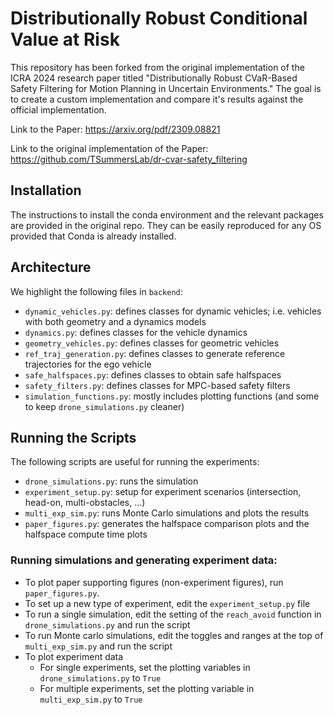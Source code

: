 # Distributionally Robust Conditional Value at Risk 

This repository has been forked from the original implementation of the ICRA 2024 research paper titled "Distributionally Robust CVaR-Based Safety Filtering for Motion Planning in Uncertain Environments." The goal is to create a custom implementation and compare it's results against the official implementation. 

Link to the Paper: https://arxiv.org/pdf/2309.08821

Link to the original implementation of the Paper: https://github.com/TSummersLab/dr-cvar-safety_filtering

## Installation

The instructions to install the conda environment and the relevant packages are provided in the original repo. They can be easily reproduced for any OS provided that Conda is already installed.  

## Architecture
We highlight the following files in `backend`:
- `dynamic_vehicles.py`: defines classes for dynamic vehicles; i.e. vehicles with both geometry and a dynamics models
- `dynamics.py`: defines classes for the vehicle dynamics
- `geometry_vehicles.py`: defines classes for geometric vehicles
- `ref_traj_generation.py`: defines classes to generate reference trajectories for the ego vehicle
- `safe_halfspaces.py`: defines classes to obtain safe halfspaces
- `safety_filters.py`: defines classes for MPC-based safety filters
- `simulation_functions.py`: mostly includes plotting functions (and some to keep `drone_simulations.py` cleaner)

## Running the Scripts
The following scripts are useful for running the experiments:
- `drone_simulations.py`: runs the simulation
- `experiment_setup.py`: setup for experiment scenarios (intersection, head-on, multi-obstacles, ...)
- `multi_exp_sim.py`: runs Monte Carlo simulations and plots the results
- `paper_figures.py`: generates the halfspace comparison plots and the halfspace compute time plots


### Running simulations and generating experiment data:
- To plot paper supporting figures (non-experiment figures), run `paper_figures.py`.
- To set up a new type of experiment, edit the `experiment_setup.py` file
- To run a single simulation, edit the setting of the `reach_avoid` function in `drone_simulations.py` and run the script
- To run Monte carlo simulations, edit the toggles and ranges at the top of `multi_exp_sim.py` and run the script
- To plot experiment data
  - For single experiments, set the plotting variables in `drone_simulations.py` to `True`
  - For multiple experiments, set the plotting variable in `multi_exp_sim.py` to `True`
